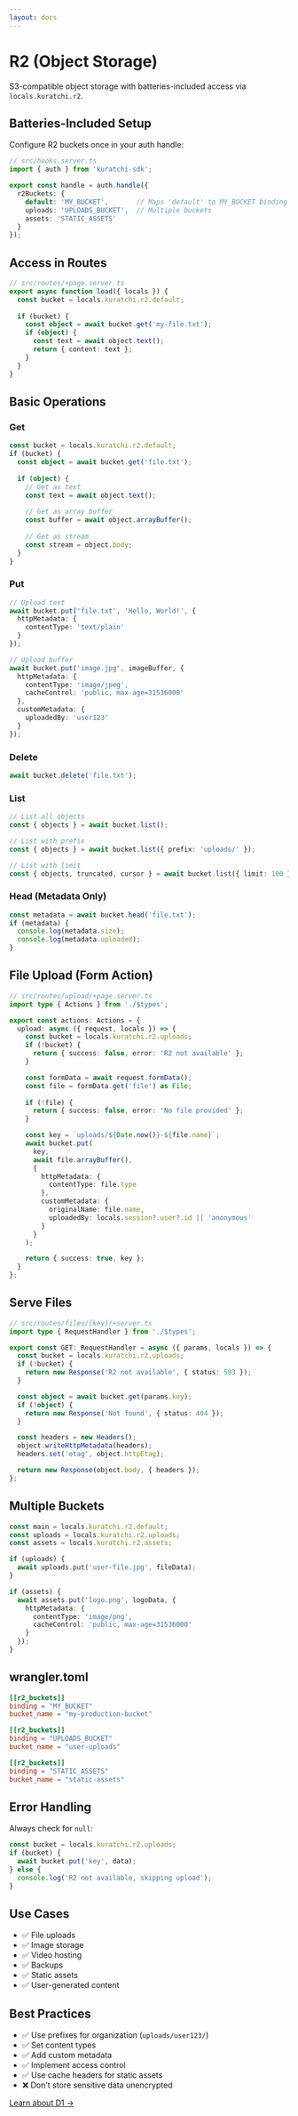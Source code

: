 ```yaml
---
layout: docs
---
```


# R2 (Object Storage)

S3-compatible object storage with batteries-included access via `locals.kuratchi.r2`.

## Batteries-Included Setup

Configure R2 buckets once in your auth handle:

```typescript
// src/hooks.server.ts
import { auth } from 'kuratchi-sdk';

export const handle = auth.handle({
  r2Buckets: {
    default: 'MY_BUCKET',       // Maps 'default' to MY_BUCKET binding
    uploads: 'UPLOADS_BUCKET',  // Multiple buckets
    assets: 'STATIC_ASSETS'
  }
});
```

## Access in Routes

```typescript
// src/routes/+page.server.ts
export async function load({ locals }) {
  const bucket = locals.kuratchi.r2.default;
  
  if (bucket) {
    const object = await bucket.get('my-file.txt');
    if (object) {
      const text = await object.text();
      return { content: text };
    }
  }
}
```

## Basic Operations

### Get

```typescript
const bucket = locals.kuratchi.r2.default;
if (bucket) {
  const object = await bucket.get('file.txt');
  
  if (object) {
    // Get as text
    const text = await object.text();
    
    // Get as array buffer
    const buffer = await object.arrayBuffer();
    
    // Get as stream
    const stream = object.body;
  }
}
```

### Put

```typescript
// Upload text
await bucket.put('file.txt', 'Hello, World!', {
  httpMetadata: {
    contentType: 'text/plain'
  }
});

// Upload buffer
await bucket.put('image.jpg', imageBuffer, {
  httpMetadata: {
    contentType: 'image/jpeg',
    cacheControl: 'public, max-age=31536000'
  },
  customMetadata: {
    uploadedBy: 'user123'
  }
});
```

### Delete

```typescript
await bucket.delete('file.txt');
```

### List

```typescript
// List all objects
const { objects } = await bucket.list();

// List with prefix
const { objects } = await bucket.list({ prefix: 'uploads/' });

// List with limit
const { objects, truncated, cursor } = await bucket.list({ limit: 100 });
```

### Head (Metadata Only)

```typescript
const metadata = await bucket.head('file.txt');
if (metadata) {
  console.log(metadata.size);
  console.log(metadata.uploaded);
}
```

## File Upload (Form Action)

```typescript
// src/routes/upload/+page.server.ts
import type { Actions } from './$types';

export const actions: Actions = {
  upload: async ({ request, locals }) => {
    const bucket = locals.kuratchi.r2.uploads;
    if (!bucket) {
      return { success: false, error: 'R2 not available' };
    }

    const formData = await request.formData();
    const file = formData.get('file') as File;
    
    if (!file) {
      return { success: false, error: 'No file provided' };
    }

    const key = `uploads/${Date.now()}-${file.name}`;
    await bucket.put(
      key,
      await file.arrayBuffer(),
      {
        httpMetadata: {
          contentType: file.type
        },
        customMetadata: {
          originalName: file.name,
          uploadedBy: locals.session?.user?.id || 'anonymous'
        }
      }
    );

    return { success: true, key };
  }
};
```

## Serve Files

```typescript
// src/routes/files/[key]/+server.ts
import type { RequestHandler } from './$types';

export const GET: RequestHandler = async ({ params, locals }) => {
  const bucket = locals.kuratchi.r2.uploads;
  if (!bucket) {
    return new Response('R2 not available', { status: 503 });
  }

  const object = await bucket.get(params.key);
  if (!object) {
    return new Response('Not found', { status: 404 });
  }

  const headers = new Headers();
  object.writeHttpMetadata(headers);
  headers.set('etag', object.httpEtag);

  return new Response(object.body, { headers });
};
```

## Multiple Buckets

```typescript
const main = locals.kuratchi.r2.default;
const uploads = locals.kuratchi.r2.uploads;
const assets = locals.kuratchi.r2.assets;

if (uploads) {
  await uploads.put('user-file.jpg', fileData);
}

if (assets) {
  await assets.put('logo.png', logoData, {
    httpMetadata: {
      contentType: 'image/png',
      cacheControl: 'public, max-age=31536000'
    }
  });
}
```

## wrangler.toml

```toml
[[r2_buckets]]
binding = "MY_BUCKET"
bucket_name = "my-production-bucket"

[[r2_buckets]]
binding = "UPLOADS_BUCKET"
bucket_name = "user-uploads"

[[r2_buckets]]
binding = "STATIC_ASSETS"
bucket_name = "static-assets"
```

## Error Handling

Always check for `null`:

```typescript
const bucket = locals.kuratchi.r2.uploads;
if (bucket) {
  await bucket.put('key', data);
} else {
  console.log('R2 not available, skipping upload');
}
```

## Use Cases

- ✅ File uploads
- ✅ Image storage
- ✅ Video hosting
- ✅ Backups
- ✅ Static assets
- ✅ User-generated content

## Best Practices

- ✅ Use prefixes for organization (`uploads/user123/`)
- ✅ Set content types
- ✅ Add custom metadata
- ✅ Implement access control
- ✅ Use cache headers for static assets
- ❌ Don't store sensitive data unencrypted

[Learn about D1 →](/docs/storage/d1)

